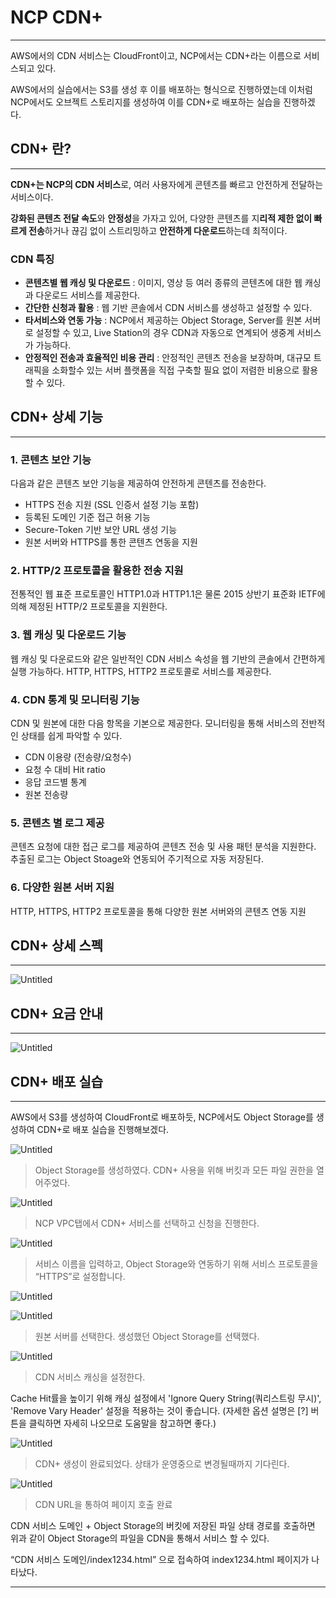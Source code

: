 # NCP CDN+

---

AWS에서의 CDN 서비스는 CloudFront이고,
NCP에서는 CDN+라는 이름으로 서비스되고 있다.

AWS에서의 실습에서는 S3를 생성 후 이를 배포하는 형식으로 진행하였는데
이처럼 NCP에서도 오브젝트 스토리지를 생성하여 이를 CDN+로 배포하는 실습을 진행하겠다.

## CDN+ 란?

---

**CDN+는 NCP의 CDN 서비스**로,
여러 사용자에게 콘텐츠를 빠르고 안전하게 전달하는 서비스이다.

**강화된 콘텐츠 전달 속도**와 **안정성**을 가자고 있어, 다양한 콘텐츠를 지**리적 제한 없이
빠르게 전송**하거나 끊김 없이 스트리밍하고 **안전하게 다운로드**하는데 최적이다.

### CDN 특징

- **콘텐츠별 웹 캐싱 및 다운로드**
: 이미지, 영상 등 여러 종류의 콘텐츠에 대한 웹 캐싱과 다운로드 서비스를 제공한다.
- **간단한 신청과 활용**
: 웹 기반 콘솔에서 CDN 서비스를 생성하고 설정할 수 있다.
- **타서비스와 연동 가능**
: NCP에서 제공하는 Object Storage, Server를 원본 서버로 설정할 수 있고, 
Live Station의 경우 CDN과 자동으로 연계되어 생중계 서비스가 가능하다.
- **안정적인 전송과 효율적인 비용 관리** 
: 안정적인 콘텐츠 전송을 보장하며, 대규모 트래픽을 소화할수 있는 서버 플랫폼을
직접 구축할 필요 없이 저렴한 비용으로 활용할 수 있다.

## CDN+ 상세 기능

---

### 1. 콘텐츠 보안 기능

다음과 같은 콘텐츠 보안 기능을 제공하여 안전하게 콘텐츠를 전송한다.

- HTTPS 전송 지원 (SSL 인증서 설정 기능 포함)
- 등록된 도메인 기준 접근 허용 기능
- Secure-Token 기반 보안 URL 생성 기능
- 원본 서버와 HTTPS를 통한 콘텐츠 연동을 지원

### 2. HTTP/2 프로토콜을 활용한 전송 지원

전통적인 웹 표준 프로토콜인 HTTP1.0과 HTTP1.1은 물론 2015 상반기 표준화 IETF에 의해
제정된 HTTP/2 프로토콜을 지원한다.

### 3. 웹 캐싱 및 다운로드 기능

웹 캐싱 및 다운로드와 같은 일반적인 CDN 서비스 속성을 웹 기반의 콘솔에서 간편하게 실행
가능하다. HTTP, HTTPS, HTTP2 프로토콜로 서비스를 제공한다.

### 4. CDN 통계 및 모니터링 기능

CDN 및 원본에 대한 다음 항목을 기본으로 제공한다.
모니터링을 통해 서비스의 전반적인 상태를 쉽게 파악할 수 있다.

- CDN 이용량 (전송량/요청수)
- 요청 수 대비 Hit ratio
- 응답 코드별 통계
- 원본 전송량

### 5. 콘텐츠 별 로그 제공

콘텐츠 요청에 대한 접근 로그를 제공하여 콘텐츠 전송 및 사용 패턴 분석을 지원한다.
추출된 로그는 Object Stoage와 연동되어 주기적으로 자동 저장된다.

### 6. 다양한 원본 서버 지원

HTTP, HTTPS, HTTP2 프로토콜을 통해 다양한 원본 서버와의 콘텐츠 연동 지원

## CDN+ 상세 스펙

---

![Untitled](NCP%20CDN+%209bd2da96be534833a81ae295ea6008ad/Untitled.png)

## CDN+ 요금 안내

---

![Untitled](NCP%20CDN+%209bd2da96be534833a81ae295ea6008ad/Untitled%201.png)

## CDN+ 배포 실습

---

AWS에서 S3를 생성하여 CloudFront로 배포하듯,
NCP에서도 Object Storage를 생성하여 CDN+로 배포 실습을 진행해보겠다.

![Untitled](NCP%20CDN+%209bd2da96be534833a81ae295ea6008ad/Untitled%202.png)

> Object Storage를 생성하였다. CDN+ 사용을 위해 버킷과 모든 파일 권한을 열어주었다.
> 

![Untitled](NCP%20CDN+%209bd2da96be534833a81ae295ea6008ad/Untitled%203.png)

> NCP VPC탭에서 CDN+ 서비스를 선택하고 신청을 진행한다.
> 

![Untitled](NCP%20CDN+%209bd2da96be534833a81ae295ea6008ad/Untitled%204.png)

> 서비스 이름을 입력하고, Object Storage와 연동하기 위해 서비스 프로토콜을 
“HTTPS”로 설정합니다.
> 

![Untitled](NCP%20CDN+%209bd2da96be534833a81ae295ea6008ad/Untitled%205.png)

![Untitled](NCP%20CDN+%209bd2da96be534833a81ae295ea6008ad/Untitled%206.png)

> 원본 서버를 선택한다. 생성했던 Object Storage를 선택했다.
> 

![Untitled](NCP%20CDN+%209bd2da96be534833a81ae295ea6008ad/Untitled%207.png)

> CDN 서비스 캐싱을 설정한다.
> 

Cache Hit률을 높이기 위해 캐싱 설정에서 
'Ignore Query String(쿼리스트링 무시)', 'Remove Vary Header' 설정을 적용하는 것이 좋습니다. 
(자세한 옵션 설명은  [?] 버튼을 클릭하면 자세히 나오므로 도움말을 참고하면 좋다.)

![Untitled](NCP%20CDN+%209bd2da96be534833a81ae295ea6008ad/Untitled%208.png)

> CDN+ 생성이 완료되었다. 상태가 운영중으로 변경될때까지 기다린다.
> 

![Untitled](NCP%20CDN+%209bd2da96be534833a81ae295ea6008ad/Untitled%209.png)

> CDN URL을 통하여 페이지 호출 완료
> 

CDN 서비스 도메인 + Object Storage의 버킷에 저장된 파일 상태 경로를 호출하면 
위과 같이 Object Storage의 파일을 CDN을 통해서 서비스 할 수 있다.

“CDN 서비스 도메인/index1234.html” 으로 접속하여 index1234.html 페이지가 나타났다.

---